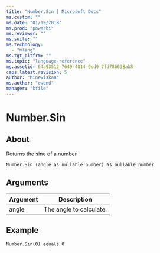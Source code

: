 ```yaml
---
title: "Number.Sin | Microsoft Docs"
ms.custom: ""
ms.date: "01/19/2018"
ms.prod: "powerbi"
ms.reviewer: ""
ms.suite: ""
ms.technology: 
  - "mlang"
ms.tgt_pltfrm: ""
ms.topic: "language-reference"
ms.assetid: 64a93512-7649-4814-9cd0-7fd786638ab8
caps.latest.revision: 5
author: "Minewiskan"
ms.author: "owend"
manager: "kfile"
---
```

# Number.Sin

  
## About  
Returns the sine of a number.  
  
```  
Number.Sin (angle as nullable number) as nullable number  
```  
  
## Arguments  
  
|Argument|Description|  
|------------|---------------|  
|angle|The angle to calculate.|  
  
## Example  
  
```  
Number.Sin(0) equals 0  
```  
